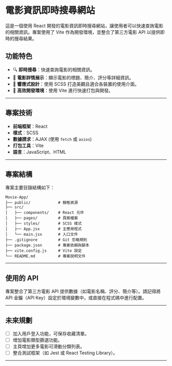 # 電影資訊即時搜尋網站

這是一個使用 React 開發的電影資訊即時搜尋網站，讓使用者可以快速查詢電影的相關資訊。專案使用了 Vite 作為開發環境，並整合了第三方電影 API 以提供即時的搜尋結果。

## 功能特色

- 🔍 **即時搜尋**：快速查詢電影的相關資訊。
- 🎥 **電影詳情展示**：顯示電影的標題、簡介、評分等詳細資訊。
- 💅 **響應式設計**：使用 SCSS 打造美觀且適合各裝置的使用介面。
- 🚀 **高效開發環境**：使用 Vite 進行快速打包與開發。

---

## 專案技術

- **前端框架**：React
- **樣式**：SCSS
- **數據請求**：AJAX (使用 `fetch` 或 `axios`)
- **打包工具**：Vite
- **語言**：JavaScript、HTML

---

## 專案結構

專案主要目錄結構如下：

```
Movie-App/
├── public/            # 靜態資源
├── src/
│   ├── components/    # React 元件
│   ├── pages/         # 頁面檔案
│   ├── styles/        # SCSS 樣式
│   ├── App.jsx        # 主應用程式
│   └── main.jsx       # 入口文件
├── .gitignore         # Git 忽略規則
├── package.json       # 專案依賴與腳本
├── vite.config.js     # Vite 設定
└── README.md          # 專案說明文件
```

---

## 使用的 API

專案整合了第三方電影 API 提供數據（如電影名稱、評分、簡介等）。請記得將 API 金鑰（API Key）設定於環境變數中，或直接在程式碼中進行配置。

---

## 未來規劃

- [ ] 加入用戶登入功能，可保存收藏清單。
- [ ] 增加電影類型篩選功能。
- [ ] 主頁增加更多電影可滑動分類列表。
- [ ] 整合測試框架（如 Jest 或 React Testing Library）。

---
